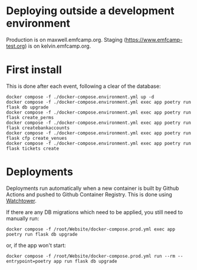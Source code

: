 Deploying outside a development environment
===========================================

Production is on maxwell.emfcamp.org.
Staging (https://www.emfcamp-test.org) is on kelvin.emfcamp.org.

# First install

This is done after each event, following a clear of the database:
```
docker compose -f ./docker-compose.environment.yml up -d
docker compose -f ./docker-compose.environment.yml exec app poetry run flask db upgrade
docker compose -f ./docker-compose.environment.yml exec app poetry run flask create_perms
docker compose -f ./docker-compose.environment.yml exec app poetry run flask createbankaccounts
docker compose -f ./docker-compose.environment.yml exec app poetry run flask cfp create_venues
docker compose -f ./docker-compose.environment.yml exec app poetry run flask tickets create
```

# Deployments

Deployments run automatically when a new container is built by Github Actions
and pushed to Github Container Registry. This is done using [Watchtower](https://containrrr.dev/watchtower/).

If there are any DB migrations which need to be applied, you still need to manually run:
```
docker compose -f /root/Website/docker-compose.prod.yml exec app poetry run flask db upgrade
```

or, if the app won't start:

```
docker compose -f /root/Website/docker-compose.prod.yml run --rm --entrypoint=poetry app run flask db upgrade
```

